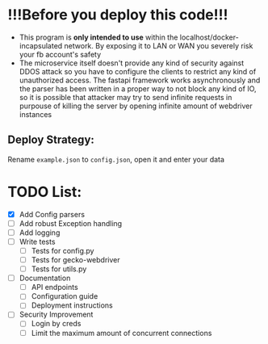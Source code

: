# !!!Before you deploy this code!!!
- This program is **only intended to use** within the localhost/docker-incapsulated network. By exposing it to LAN or WAN you severely risk your fb account's safety
- The microservice itself doesn't provide any kind of security against DDOS attack so you have to configure the clients to restrict any kind of unauthorized access. The fastapi framework works asynchronously and the parser has been written in a proper way to not block any kind of IO, so it is possible that attacker may try to send infinite requests in purpouse of killing the server by opening infinite amount of webdriver instances

## Deploy Strategy:
Rename ```example.json``` to ```config.json```, open it and enter your data

# TODO List:
- [x] Add Config parsers
- [ ] Add robust Exception handling
- [ ] Add logging
- [ ] Write tests
  - [ ] Tests for config.py
  - [ ] Tests for gecko-webdriver
  - [ ] Tests for utils.py
- [ ] Documentation
  - [ ] API endpoints
  - [ ] Configuration guide
  - [ ] Deployment instructions
- [ ] Security Improvement
  - [ ] Login by creds
  - [ ] Limit the maximum amount of concurrent connections